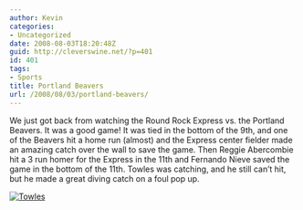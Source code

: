 ```yaml
---
author: Kevin
categories:
- Uncategorized
date: 2008-08-03T18:20:48Z
guid: http://cleverswine.net/?p=401
id: 401
tags:
- Sports
title: Portland Beavers
url: /2008/08/03/portland-beavers/
---
```


We just got back from watching the Round Rock Express vs. the Portland Beavers. It was a good game! It was tied in the bottom of the 9th, and one of the Beavers hit a home run (almost) and the Express center fielder made an amazing catch over the wall to save the game. Then Reggie Abercombie hit a 3 run homer for the Express in the 11th and Fernando Nieve saved the game in the bottom of the 11th. Towles was catching, and he still can&#8217;t hit, but he made a great diving catch on a foul pop up.

[<img src="https://i1.wp.com/farm4.static.flickr.com/3131/2730582520_a1a67f59bc_m_d.jpg?w=840" alt="Towles" data-recalc-dims="1" />](http://flickr.com/photos/cleverswine/2730582520/)